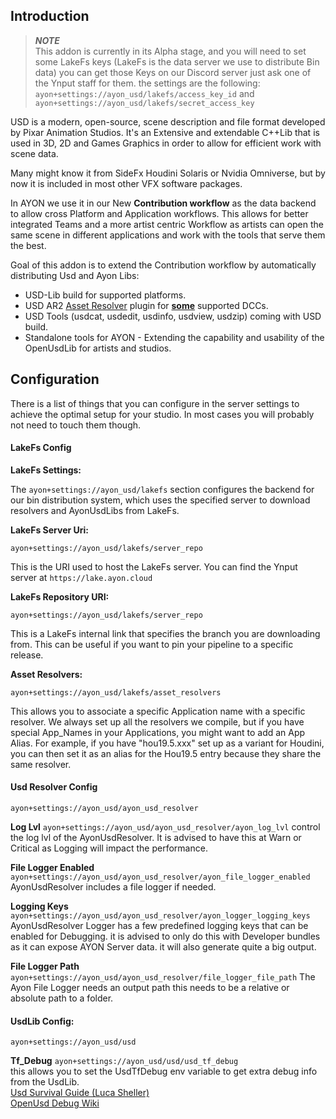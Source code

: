 ## Introduction

> **_NOTE_**\
> This addon is currently in its Alpha stage, and you will need to set some
> LakeFs keys (LakeFs is the data server we use to distribute Bin data) you can
> get those Keys on our Discord server just ask one of the Ynput staff for them.
> the settings are the following:
> `ayon+settings://ayon_usd/lakefs/access_key_id` and
> `ayon+settings://ayon_usd/lakefs/secret_access_key`

USD is a modern, open-source, scene description and file format developed by
Pixar Animation Studios. It's an Extensive and extendable C++Lib that is used 
in 3D, 2D and Games Graphics in order to allow for efficient work with scene 
data.

Many might know it from SideFx Houdini Solaris or Nvidia Omniverse, but by now 
it is included in most other VFX software packages.

In AYON we use it in our New **Contribution workflow** as the data backend to
allow cross Platform and Application workflows. This allows for better
integrated Teams and a more artist centric Workflow as artists can open the same
scene in different applications and work with the tools that serve them the
best.

Goal of this addon is to extend the Contribution workflow by automatically
distributing Usd and Ayon Libs:

- USD-Lib build for supported platforms.
- USD AR2 [Asset Resolver](https://github.com/ynput/ayon-usd-resolver) plugin
  for
  [**some**](https://github.com/ynput/ayon-usd-resolver?tab=readme-ov-file#tested-platforms)
  supported DCCs.
- USD Tools (usdcat, usdedit, usdinfo, usdview, usdzip) coming with USD build.
- Standalone tools for AYON - Extending the capability and usability of the
  OpenUsdLib for artists and studios.

## Configuration

There is a list of things that you can configure in the server settings to
achieve the optimal setup for your studio. In most cases you will probably not
need to touch them though.

#### LakeFs Config

**LakeFs Settings:**

The `ayon+settings://ayon_usd/lakefs` section configures the backend
for our bin distribution system, which uses the specified server to download
resolvers and AyonUsdLibs from LakeFs.


**LakeFs Server Uri:**

`ayon+settings://ayon_usd/lakefs/server_repo`

This is the URI used to host the LakeFs server.  You can find the Ynput server at
`https://lake.ayon.cloud`

**LakeFs Repository URI:**

`ayon+settings://ayon_usd/lakefs/server_repo`

This is a LakeFs internal link that specifies the branch you are downloading
from. This can be useful if you want to pin your pipeline to a specific release.

**Asset Resolvers:**

`ayon+settings://ayon_usd/lakefs/asset_resolvers`

This allows you to associate a specific Application name with a specific
resolver. We always set up all the resolvers we compile, but if you have special
App_Names in your Applications, you might want to add an App Alias. For example,
if you have "hou19.5.xxx" set up as a variant for Houdini, you can then set it
as an alias for the Hou19.5 entry because they share the same resolver.

#### Usd Resolver Config

`ayon+settings://ayon_usd/ayon_usd_resolver`

**Log Lvl** `ayon+settings://ayon_usd/ayon_usd_resolver/ayon_log_lvl`
control the log lvl of the AyonUsdResolver. It is advised to have this at Warn
or Critical as Logging will impact the performance.

**File Logger Enabled**
`ayon+settings://ayon_usd/ayon_usd_resolver/ayon_file_logger_enabled`
AyonUsdResolver includes a file logger if needed.

**Logging Keys**
`ayon+settings://ayon_usd/ayon_usd_resolver/ayon_logger_logging_keys`
AyonUsdResolver Logger has a few predefined logging keys that can be enabled for
Debugging. it is advised to only do this with Developer bundles as it can expose
AYON Server data. it will also generate quite a big output.

**File Logger Path**
`ayon+settings://ayon_usd/ayon_usd_resolver/file_logger_file_path` The
Ayon File Logger needs an output path this needs to be a relative or absolute
path to a folder.

#### UsdLib Config:

`ayon+settings://ayon_usd/usd`

**Tf_Debug** `ayon+settings://ayon_usd/usd/usd_tf_debug`\
this allows you to set the UsdTfDebug env variable to get extra debug info from
the UsdLib.\
[Usd Survival Guide (Luca Sheller)](https://lucascheller.github.io/VFX-UsdSurvivalGuide/core/profiling/debug.html)\
[OpenUsd Debug Wiki](https://openusd.org/release/api/group__group__tf___debugging_output.html)
